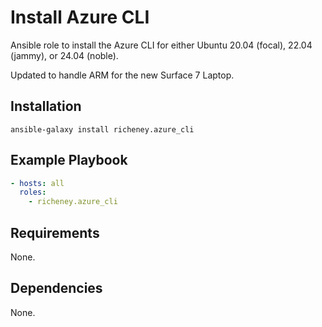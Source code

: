 # Install Azure CLI

Ansible role to install the Azure CLI for either Ubuntu 20.04 (focal), 22.04 (jammy), or 24.04 (noble).

Updated to handle ARM for the new Surface 7 Laptop.

## Installation

`ansible-galaxy install richeney.azure_cli`

## Example Playbook

```yaml
- hosts: all
  roles:
    - richeney.azure_cli
```

## Requirements

None.

## Dependencies

None.
